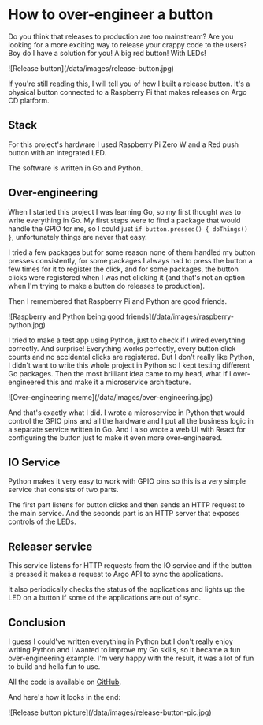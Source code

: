 # How to over-engineer a button

Do you think that releases to production are too mainstream? Are you looking for a more exciting way to release your crappy code to the users? Boy do I have a solution for you! A big red button! With LEDs! 

<div class="img-md">
![Release button](/data/images/release-button.jpg)
</div><!---->

If you're still reading this, I will tell you of how I built a release button. It's a physical button connected to a Raspberry Pi that makes releases on Argo CD platform.


## Stack

For this project's hardware I used Raspberry Pi Zero W and a Red push button with an integrated LED. 

The software is written in Go and Python.

## Over-engineering

When I started this project I was learning Go, so my first thought was to write everything in Go. My first steps were to find a package that would handle the GPIO for me, so I could just `if button.pressed() { doThings() }`, unfortunately things are never that easy.

I tried a few packages but for some reason none of them handled my button presses consistently, for some packages I always had to press the button a few times for it to register the click, and for some packages, the button clicks were registered when I was not clicking it (and that's not an option when I'm trying to make a button do releases to production).

Then I remembered that Raspberry Pi and Python are good friends.

<div class="img-md">
![Raspberry and Python being good friends](/data/images/raspberry-python.jpg)
</div><!---->

I tried to make a test app using Python, just to check if I wired everything correctly. And surprise! Everything works perfectly, every button click counts and no accidental clicks are registered. But I don't really like Python, I didn't want to write this whole project in Python so I kept testing different Go packages. Then the most brilliant idea came to my head, what if I over-engineered this and make it a microservice architecture. 

<div class="img-md">
![Over-engineering meme](/data/images/over-engineering.jpg)
</div><!---->

And that's exactly what I did. I wrote a microservice in Python that would control the GPIO pins and all the hardware and I put all the business logic in a separate service written in Go. And I also wrote a web UI with React for configuring the button just to make it even more over-engineered.

## IO Service

Python makes it very easy to work with GPIO pins so this is a very simple service that consists of two parts.

The first part listens for button clicks and then sends an HTTP request to the main service. And the seconds part is an HTTP server that exposes controls of the LEDs.

## Releaser service

This service listens for HTTP requests from the IO service and if the button is pressed it makes a request to Argo API to sync the applications.

It also periodically checks the status of the applications and lights up the LED on a button if some of the applications are out of sync.

## Conclusion

I guess I could've written everything in Python but I don't really enjoy writing Python and I wanted to improve my Go skills, so it became a fun over-engineering example. I'm very happy with the result, it was a lot of fun to build and hella fun to use. 

All the code is available on [GitHub](https://github.com/nerijusdu/release-button).

And here's how it looks in the end:

<div class="img-md">
![Release button picture](/data/images/release-button-pic.jpg)
</div><!---->
